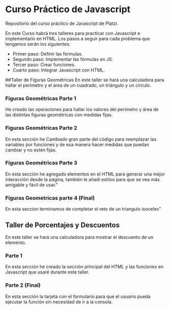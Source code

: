 # Curso Práctico de Javascript
Repositorio del curso práctico de Javascript de Platzi.

En este Curso habrá tres talleres para practicar con Javascript e implementarlo en HTML. Los pasos a seguir para cada problema que tengamos serán los siguientes:
- Primer paso: Definir las fórmulas.
- Segundo paso: Implementar las fórmulas en JS.
- Tercer paso: Crear funciones.
- Cuarto paso: Integrar Javascript con HTML.

##Taller de Figuras Geométricas
En este taller se hará una calculadora para hallar el perímetro y el área de un cuadrado, un triángulo y un círculo.
### Figuras Geométricas Parte 1
He creado las operaciones para hallar los valores del perímetro y área de las distintas figuras geométricas con medidas fijas.
### Figuras Geométricas Parte 2
En esta sección he Cambiado gran parte del código para reemplazar las variables por funciones y de esa manera hacer medidas que puedan cambiar y no estén fijas.
### Figuras Geométricas Parte 3
En esta sección he agregado elementos en el HTML para generar una mejor interacción desde la página, también le añadí estilos para que se vea más amigable y fácil de usar."
### Figuras Geometricas parte 4 (Final)
En esta seccion terminamos de completar el reto de un triangulo isoceles"
## Taller de Porcentajes y Descuentos
En este taller se hará una calculadora para mostrar el descuento de un elemento.
### Parte 1
En esta sección he creado la sección principal del HTML y las funciones en Javascript que usaré durante este taller.
### Parte 2 (Final)
En esta sección la tarjeta con el formulario para que el usuario pueda ejecutar la función sin necesidad de ir a la consola.
